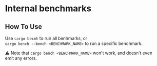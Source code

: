 # Internal benchmarks

## How To Use

Use `cargo becnh` to run all benhmarks, or <br> 
`cargo bench --bench <BENCHMARK_NAME>` to run a specific benchmark.

⚠️ Note that `cargo bench <BENCHMARK_NAME>` won't work, and doesn't even emit any errors.